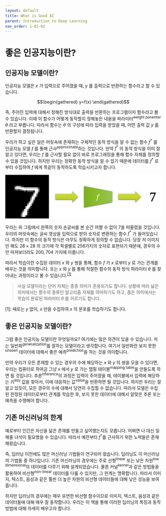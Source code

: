 ```yaml
---
layout: default
title: What is Good AI
parent: Introduction to Deep Learning
nav_order: 1-02-02
---
```


# 좋은 인공지능이란?

## 인공지능 모델이란?

인공지능 모델은 $x$ 가 입력으로 주어졌을 때, $y$ 를 출력으로 반환하는 함수라고 할 수 있습니다.

$$\begin{gathered}
y=f(x)
\end{gathered}$$

즉, 주어진 입력에 대해서 정해진 방식대로 출력을 반환하는 프로그램이자 함수라고 볼 수 있습니다.
이때 이 함수가 어떻게 동작할지 정해놓은 내용을 파라미터<sup>weight paramter</sup> $\theta$ 라고 부릅니다.
따라서 함수는 $\theta$ 의 구성에 따라 입력을 받았을 때, 어떤 출력 값 $y$ 를 반환할지 결정됩니다.

우리가 하고 싶은 일은 머릿속에 존재하는 구체적인 동작 방식을 알 수 없는 함수 $f^*$ 를 인공지능 모델 $f$ 를 통해 근사<sup>approximate</sup>하는 것입니다.
만약 $f^*$ 의 동작 방식을 이미 잘 알고 있다면, 우리는 $f$ 를 근사할 필요 없이 바로 프로그래밍을 통해 함수 자체를 정의할 수 있을 것입니다.
하지만 우리는 정확한 동작 방식을 알 수 없기 때문에 데이터를 $f^*$ 로부터 수집하여 $f$ 에게 똑같이 동작하도록 학습시키고자 합니다.

![숫자 손 글씨를 인식하는 함수](../../assets/images/1-02-02/model.png)

우리는 위 그림에서 왼쪽의 숫자 손글씨를 본 순간 어쩔 수 없이 7을 떠올렸을 것입니다.
우리의 머릿속에는 글씨 영상을 입력으로 받아 숫자로 변환하는 함수 $f^*$ 가 들어있습니다.
하지만 이 함수의 동작 방식은 아무도 정확하게 정의할 수 없습니다.
당장 저 이미지만 해도 $28\times28$ 의 크기에 각 픽셀별로 256가지의 숫자로 표현되기 때문에, 경우의 수만 따져보더라도 $200,704$ 가지에 이릅니다.

따라서 학습이란 수집된 데이터 $x$ 와 $y$ 쌍을 통해, 함수 $f$ 가 $x$ 로부터 $y$ 로 가는 관계를 배우는 것을 의미합니다.
또는 $x$ 와 $y$ 를 통해 적절한 함수의 동작 방식 파라미터 $\theta$ 를 찾아내는 과정이라고 볼 수 있습니다.<sup>[[1]](#footnote_1)</sup>

> 사실 모델이라는 단어 자체는 종종 의미가 혼용되기도 합니다.
> 상황에 따라 넓은 의미에서는 함수의 종류인 알고리즘 자체를 의미하기도 하고, 좁은 의미에서는 학습이 완료된 파라미터 $\theta$ 를 이르기도 합니다.

<a name="footnote_1">[1]</a>: 때로는 $y$ 없이, $x$ 만을 수집하여 $x$ 의 분포를 학습하기도 합니다.

## 좋은 인공지능 모델이란?

그럼 좋은 인공지능 모델이란 무엇일까요?
여기에는 많은 의견이 있을 수 있습니다.
저는 일반화<sup>generalization</sup>를 잘하는 모델이라고 생각합니다.
여기서 일반화란 보지 못한<sup>unseen</sup> 데이터에 대해서 좋은 예측<sup>prediction</sup>을 하는 것을 의미합니다.

만약 우리가 모든 존재할 수 있는 경우의 수에 해당하는 $x$ 와 $y$ 의 쌍을 모을 수 있다면, 우리는 컴퓨터로 하여금 그냥 $x$ 에서 $y$ 로 가는 맵핑 테이블<sup>mapping table</sup>을 만들도록 하면 될 것입니다.
추론<sup>inference</sup>의 과정은 입력이 주어졌을 때, 테이블에서 입력에 해당하는 키<sup>key</sup> 값을 찾아서, 이에 대응하는 값<sup>value</sup>을 반환하면 될 것입니다.
하지만 우리는 잘 알고 있듯이, 모든 경우의 수에 대해서 당연히 수집할 수 없습니다.
따라서 모델은 수집된 한정된 데이터로부터 관계를 학습한 후, 보지 못한 데이터에 대해서 알맞은 추론 또는 예측을 수행해야 합니다.

## 기존 머신러닝의 한계

예로부터 인간은 자신을 닮은 존재를 만들고 싶어했는지도 모릅니다.
어쩌면 나 대신 일해줄 녀석이 필요했을 수 있습니다.
따라서 예전부터 $f^*$를 근사하기 위한 노력들은 존재해왔습니다.

즉, 딥러닝 이전에도 많은 머신러닝 기법들이 연구되어 왔습니다.
딥러닝도 이 머신러닝의 기법들 중 하나입니다.
기존 머신러닝의 경우에는 주로 선형<sup>linear</sup> 또는 낮은 차원<sup>low dimensional</sup>의 데이터를 다루기 위해 설계되었습니다.
물론 커널<sup>kernel</sup>과 같은 방법들을 활용하여 비선형<sup>non-linear</sup> 데이터를 다룰 수 있지만, 그 한계는 명확합니다.
따라서 이미지, 텍스트, 음성과 같은 훨씬 더 높은 차원의 비선형 데이터들에 대해 낮은 성능을 보여줍니다.

하지만 딥러닝의 경우에는 매우 유연한 비선형 함수이므로 이미지, 텍스트, 음성과 같은 데이터들에 대해 매우 잘 동작합니다.
우리는 이 책을 통해 이러한 딥러닝의 특징과 동작 방법에 대해 자세히 배우고자 합니다.
